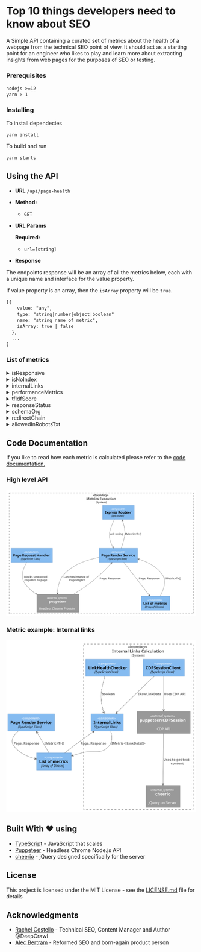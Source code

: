 # Top 10 things developers need to know about SEO

A Simple API containing a curated set of metrics about the health of a webpage from the technical SEO point of view. It should act as a starting point for an engineer who likes to play and learn more about extracting insights from web pages for the purposes of SEO or testing.

### Prerequisites

```
nodejs >=12
yarn > 1
```

### Installing

To install dependecies

```
yarn install
```

To build and run

```
yarn starts
```

## Using the API

- **URL**
  `/api/page-health`

- **Method:**

  - `GET`

- **URL Params**

  **Required:**

  - `url=[string]`

- **Response**

The endpoints response will be an array of all the metrics below, each with a unique name and interface for the value property.

If value property is an array, then the `isArray` property will be `true`.

```
[{
    value: "any",
    type: "string|number|object|boolean"
    name: "string name of metric",
    isArray: true | false
  },
  ...
]
```

### List of metrics

<details>
<summary>isResponsive</summary>
<p>

```
{
  "value": true | false,
  "type": "boolean",
  "name": "isResponsive",
  "isArray": false
}
```

</p>
</details>

<details>
<summary>isNoIndex</summary>
<p>

```
{
  "value": true | false,
  "type": "boolean",
  "name": "isNoIndex",
  "isArray": false
}
```

</p>
</details>

<details>
<summary>internalLinks</summary>
<p>

```
{
  value: [{
    href: "https://stackoverflow.com",
    listeners: [{
      type: "click",
      useCapture: false,
      passive: false,
      once: false,
      scriptId: "12",
      lineNumber: 2,
      columnNumber: 9085
    }],
    text: " Stack Overflow ",
    healthy: true
  }],
  type: "object",
  name: "internalLinks",
  isArray: true
}
```

ILinkData: https://github.com/deepcrawl/top10-seo-list-for-developer/blob/master/docs/interfaces/ilinkdata.md

</p>
</details>

<details>
<summary>performanceMetrics</summary>
<p>

```
{
  value: [{
      name: "first-paint",
      entryType: "paint",
      startTime: 1171.500000054948,
      duration: 0
    },
    {
      name: "first-contentful-paint",
      entryType: "paint",
      startTime: 1171.500000054948,
      duration: 0
    }
  ],
  type: "object",
  name: "internalLinks",
  isArray: true
}
```

PerformanceEntry: https://developer.mozilla.org/en-US/docs/Web/API/PerformanceEntry

</p>
</details>

<details>
<summary>tfIdfScore</summary>
<p>

```
{
  value: [{
      term: "http",
      tf: 22,
      idf: 0.3068528194400547,
      tfidf: 6.750762027681204
    },
    {
      term: "request",
      tf: 22,
      idf: 0.3068528194400547,
      tfidf: 6.750762027681204
    },
    {
      term: "status",
      tf: 19,
      idf: 0.3068528194400547,
      tfidf: 5.830203569361039
    }
  ],
  type: "object",
  name: "internalLinks",
  isArray: true
}
```

tfIdfTerm: https://github.com/NaturalNode/natural#tf-idf

</p>
</details>

<details>
<summary>responseStatus</summary>
<p>

```
{
  "value": 200,
  "type": "number",
  "name": "responseStatus",
  "isArray": false
}
```

</p>
</details>

<details>
<summary>schemaOrg</summary>
<p>

```
{
  value: [{
    @type: "Answer",
    upvoteCount: "200",
    text: " I recommend status code 422, "
    Unprocessable Entity ". 11.2. 422 Unprocessable Entity The 422 (Unprocessable Entity) status code means the server understands the content type of the request entity (hence a 415(Unsupported Media Type) status code is inappropriate), and the syntax of the request entity is correct (thus a 400 (Bad Request) status code is inappropriate) but was unable to process the contained instructions. For example, this error condition may occur if an XML request body contains well-formed (i.e., syntactically correct), but semantically erroneous, XML instructions. ",
    dateCreated: "",
    url: "/a/3291292"
  }]
  type: "object",
  name: "schemaOrg",
  isArray: true
}
```

IMiccroDataScope: https://github.com/deepcrawl/top10-seo-list-for-developer/blob/master/docs/interfaces/imiccrodatascope.md

</p>
</details>

<details>
<summary>redirectChain</summary>
<p>

```
{
  value: [{
    url: "https://stackoverflow.com/questions/3290182/rest-http-status-codes-for-failed-validation-or-invalid-duplicate",
    status: 200,
    isRedirect: false
  }]
  type: "object",
  name: "redirectChain",
  isArray: true
}
```

IRedirectChainItem: https://github.com/deepcrawl/top10-seo-list-for-developer/blob/master/docs/interfaces/iredirectchainitem.md

</p>
</details>

<details>
<summary>allowedInRobotsTxt</summary>
<p>

```
  {
    value: {
      isAllowed: true,
      matchedAtLine: 68
    },
    type: "object",
    name: "allowedInRobotsTxt",
    isArray: false
  }
```

IAllowedInRobotsTxt: https://github.com/deepcrawl/top10-seo-list-for-developer/blob/master/docs/interfaces/iallowedinrobotstxt.md

</p>
</details>

## Code Documentation

If you like to read how each metric is calculated please refer to the [code documentation.](https://github.com/deepcrawl/top10-seo-list-for-developer/blob/master/docs/README.md)

### High level API

![High level API](designs/out/designs/high-level-api.svg)

### Metric example: Internal links

![High level API](designs/out/designs/metrics/internal-links.svg)

## Built With ❤️ using

- [TypeScript](https://www.typescriptlang.org/) - JavaScript that scales
- [Puppeteer](https://github.com/GoogleChrome/puppeteer) - Headless Chrome Node.js API
- [cheerio](https://github.com/cheeriojs/cheerio) - jQuery designed specifically for the server

## License

This project is licensed under the MIT License - see the [LICENSE.md](LICENSE.md) file for details

## Acknowledgments

- [Rachel Costello](https://twitter.com/rachellcostello) - Technical SEO, Content Manager and Author @DeepCrawl
- [Alec Bertram](https://twitter.com/KiwiAlec) - Reformed SEO and born-again product person
